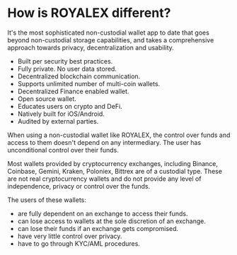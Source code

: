 # How is ROYALEX different?

It's the most sophisticated non-custodial wallet app to date that goes beyond non-custodial storage capabilities, and takes a comprehensive approach towards privacy, decentralization and usability.

- Built per security best practices.
- Fully private. No user data stored.
- Decentralized blockchain communication.
- Supports unlimited number of multi-coin wallets.
- Decentralized Finance enabled wallet.
- Open source wallet.
- Educates users on crypto and DeFi.
- Natively built for iOS/Android.
- Audited by external parties.

When using a non-custodial wallet like ROYALEX, the control over funds and access to them doesn't depend on any intermediary. The user has unconditional control over their funds.

Most wallets provided by cryptocurrency exchanges, including Binance, Coinbase, Gemini, Kraken, Poloniex, Bittrex are of a custodial type. These are not real cryptocurrency wallets and do not provide any level of independence, privacy or control over the funds.

The users of these wallets:

- are fully dependent on an exchange to access their funds.
- can lose access to wallets at the sole discretion of an exchange.
- can lose their funds if an exchange gets compromised.
- have very little control over privacy.
- have to go through KYC/AML procedures.
